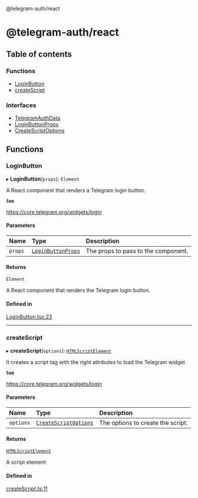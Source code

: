 @telegram-auth/react

# @telegram-auth/react

## Table of contents

### Functions

- [LoginButton](README.md#loginbutton)
- [createScript](README.md#createscript)

### Interfaces

- [TelegramAuthData](interfaces/TelegramAuthData.md)
- [LoginButtonProps](interfaces/LoginButtonProps.md)
- [CreateScriptOptions](interfaces/CreateScriptOptions.md)

## Functions

### LoginButton

▸ **LoginButton**(`props`): `Element`

A React component that renders a Telegram login button.

**`See`**

https://core.telegram.org/widgets/login

#### Parameters

| Name | Type | Description |
| :------ | :------ | :------ |
| `props` | [`LoginButtonProps`](interfaces/LoginButtonProps.md) | The props to pass to the component. |

#### Returns

`Element`

A React component that renders the Telegram login button.

#### Defined in

[LoginButton.tsx:23](https://github.com/manzoorwanijk/telegram-auth/blob/063fb29/packages/react/src/LoginButton.tsx#L23)

___

### createScript

▸ **createScript**(`options`): [`HTMLScriptElement`]( https://developer.mozilla.org/en-US/docs/Web/API/HTMLScriptElement )

It creates a script tag with the right attributes to load the Telegram widget

**`See`**

https://core.telegram.org/widgets/login

#### Parameters

| Name | Type | Description |
| :------ | :------ | :------ |
| `options` | [`CreateScriptOptions`](interfaces/CreateScriptOptions.md) | The options to create the script. |

#### Returns

[`HTMLScriptElement`]( https://developer.mozilla.org/en-US/docs/Web/API/HTMLScriptElement )

A script element

#### Defined in

[createScript.ts:11](https://github.com/manzoorwanijk/telegram-auth/blob/063fb29/packages/react/src/createScript.ts#L11)

